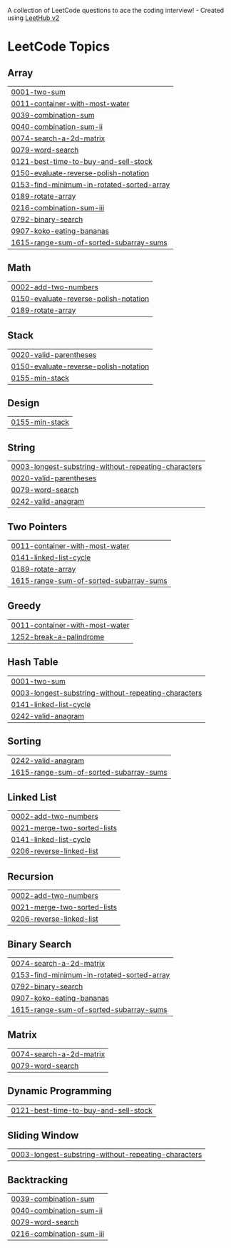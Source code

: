 A collection of LeetCode questions to ace the coding interview! - Created using [LeetHub v2](https://github.com/arunbhardwaj/LeetHub-2.0)
<!---LeetCode Topics Start-->
# LeetCode Topics
## Array
|  |
| ------- |
| [0001-two-sum](https://github.com/insaneDX/Leetcode/tree/master/0001-two-sum) |
| [0011-container-with-most-water](https://github.com/insaneDX/Leetcode/tree/master/0011-container-with-most-water) |
| [0039-combination-sum](https://github.com/insaneDX/Leetcode/tree/master/0039-combination-sum) |
| [0040-combination-sum-ii](https://github.com/insaneDX/Leetcode/tree/master/0040-combination-sum-ii) |
| [0074-search-a-2d-matrix](https://github.com/insaneDX/Leetcode/tree/master/0074-search-a-2d-matrix) |
| [0079-word-search](https://github.com/insaneDX/Leetcode/tree/master/0079-word-search) |
| [0121-best-time-to-buy-and-sell-stock](https://github.com/insaneDX/Leetcode/tree/master/0121-best-time-to-buy-and-sell-stock) |
| [0150-evaluate-reverse-polish-notation](https://github.com/insaneDX/Leetcode/tree/master/0150-evaluate-reverse-polish-notation) |
| [0153-find-minimum-in-rotated-sorted-array](https://github.com/insaneDX/Leetcode/tree/master/0153-find-minimum-in-rotated-sorted-array) |
| [0189-rotate-array](https://github.com/insaneDX/Leetcode/tree/master/0189-rotate-array) |
| [0216-combination-sum-iii](https://github.com/insaneDX/Leetcode/tree/master/0216-combination-sum-iii) |
| [0792-binary-search](https://github.com/insaneDX/Leetcode/tree/master/0792-binary-search) |
| [0907-koko-eating-bananas](https://github.com/insaneDX/Leetcode/tree/master/0907-koko-eating-bananas) |
| [1615-range-sum-of-sorted-subarray-sums](https://github.com/insaneDX/Leetcode/tree/master/1615-range-sum-of-sorted-subarray-sums) |
## Math
|  |
| ------- |
| [0002-add-two-numbers](https://github.com/insaneDX/Leetcode/tree/master/0002-add-two-numbers) |
| [0150-evaluate-reverse-polish-notation](https://github.com/insaneDX/Leetcode/tree/master/0150-evaluate-reverse-polish-notation) |
| [0189-rotate-array](https://github.com/insaneDX/Leetcode/tree/master/0189-rotate-array) |
## Stack
|  |
| ------- |
| [0020-valid-parentheses](https://github.com/insaneDX/Leetcode/tree/master/0020-valid-parentheses) |
| [0150-evaluate-reverse-polish-notation](https://github.com/insaneDX/Leetcode/tree/master/0150-evaluate-reverse-polish-notation) |
| [0155-min-stack](https://github.com/insaneDX/Leetcode/tree/master/0155-min-stack) |
## Design
|  |
| ------- |
| [0155-min-stack](https://github.com/insaneDX/Leetcode/tree/master/0155-min-stack) |
## String
|  |
| ------- |
| [0003-longest-substring-without-repeating-characters](https://github.com/insaneDX/Leetcode/tree/master/0003-longest-substring-without-repeating-characters) |
| [0020-valid-parentheses](https://github.com/insaneDX/Leetcode/tree/master/0020-valid-parentheses) |
| [0079-word-search](https://github.com/insaneDX/Leetcode/tree/master/0079-word-search) |
| [0242-valid-anagram](https://github.com/insaneDX/Leetcode/tree/master/0242-valid-anagram) |
## Two Pointers
|  |
| ------- |
| [0011-container-with-most-water](https://github.com/insaneDX/Leetcode/tree/master/0011-container-with-most-water) |
| [0141-linked-list-cycle](https://github.com/insaneDX/Leetcode/tree/master/0141-linked-list-cycle) |
| [0189-rotate-array](https://github.com/insaneDX/Leetcode/tree/master/0189-rotate-array) |
| [1615-range-sum-of-sorted-subarray-sums](https://github.com/insaneDX/Leetcode/tree/master/1615-range-sum-of-sorted-subarray-sums) |
## Greedy
|  |
| ------- |
| [0011-container-with-most-water](https://github.com/insaneDX/Leetcode/tree/master/0011-container-with-most-water) |
| [1252-break-a-palindrome](https://github.com/insaneDX/Leetcode/tree/master/1252-break-a-palindrome) |
## Hash Table
|  |
| ------- |
| [0001-two-sum](https://github.com/insaneDX/Leetcode/tree/master/0001-two-sum) |
| [0003-longest-substring-without-repeating-characters](https://github.com/insaneDX/Leetcode/tree/master/0003-longest-substring-without-repeating-characters) |
| [0141-linked-list-cycle](https://github.com/insaneDX/Leetcode/tree/master/0141-linked-list-cycle) |
| [0242-valid-anagram](https://github.com/insaneDX/Leetcode/tree/master/0242-valid-anagram) |
## Sorting
|  |
| ------- |
| [0242-valid-anagram](https://github.com/insaneDX/Leetcode/tree/master/0242-valid-anagram) |
| [1615-range-sum-of-sorted-subarray-sums](https://github.com/insaneDX/Leetcode/tree/master/1615-range-sum-of-sorted-subarray-sums) |
## Linked List
|  |
| ------- |
| [0002-add-two-numbers](https://github.com/insaneDX/Leetcode/tree/master/0002-add-two-numbers) |
| [0021-merge-two-sorted-lists](https://github.com/insaneDX/Leetcode/tree/master/0021-merge-two-sorted-lists) |
| [0141-linked-list-cycle](https://github.com/insaneDX/Leetcode/tree/master/0141-linked-list-cycle) |
| [0206-reverse-linked-list](https://github.com/insaneDX/Leetcode/tree/master/0206-reverse-linked-list) |
## Recursion
|  |
| ------- |
| [0002-add-two-numbers](https://github.com/insaneDX/Leetcode/tree/master/0002-add-two-numbers) |
| [0021-merge-two-sorted-lists](https://github.com/insaneDX/Leetcode/tree/master/0021-merge-two-sorted-lists) |
| [0206-reverse-linked-list](https://github.com/insaneDX/Leetcode/tree/master/0206-reverse-linked-list) |
## Binary Search
|  |
| ------- |
| [0074-search-a-2d-matrix](https://github.com/insaneDX/Leetcode/tree/master/0074-search-a-2d-matrix) |
| [0153-find-minimum-in-rotated-sorted-array](https://github.com/insaneDX/Leetcode/tree/master/0153-find-minimum-in-rotated-sorted-array) |
| [0792-binary-search](https://github.com/insaneDX/Leetcode/tree/master/0792-binary-search) |
| [0907-koko-eating-bananas](https://github.com/insaneDX/Leetcode/tree/master/0907-koko-eating-bananas) |
| [1615-range-sum-of-sorted-subarray-sums](https://github.com/insaneDX/Leetcode/tree/master/1615-range-sum-of-sorted-subarray-sums) |
## Matrix
|  |
| ------- |
| [0074-search-a-2d-matrix](https://github.com/insaneDX/Leetcode/tree/master/0074-search-a-2d-matrix) |
| [0079-word-search](https://github.com/insaneDX/Leetcode/tree/master/0079-word-search) |
## Dynamic Programming
|  |
| ------- |
| [0121-best-time-to-buy-and-sell-stock](https://github.com/insaneDX/Leetcode/tree/master/0121-best-time-to-buy-and-sell-stock) |
## Sliding Window
|  |
| ------- |
| [0003-longest-substring-without-repeating-characters](https://github.com/insaneDX/Leetcode/tree/master/0003-longest-substring-without-repeating-characters) |
## Backtracking
|  |
| ------- |
| [0039-combination-sum](https://github.com/insaneDX/Leetcode/tree/master/0039-combination-sum) |
| [0040-combination-sum-ii](https://github.com/insaneDX/Leetcode/tree/master/0040-combination-sum-ii) |
| [0079-word-search](https://github.com/insaneDX/Leetcode/tree/master/0079-word-search) |
| [0216-combination-sum-iii](https://github.com/insaneDX/Leetcode/tree/master/0216-combination-sum-iii) |
<!---LeetCode Topics End-->

